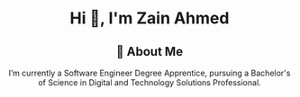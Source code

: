 <h1 align="center">Hi 👋, I'm Zain Ahmed</h1>

<h2 align="center">🚀 About Me</h2>
<p align="center">I’m currently a Software Engineer Degree Apprentice, pursuing a Bachelor's of Science in Digital and Technology Solutions Professional.</p

<!--
**zain-a0/zain-a0** is a ✨ _special_ ✨ repository because its `README.md` (this file) appears on your GitHub profile.

Here are some ideas to get you started:

- 🔭 I’m currently working on ...
- 🌱 I’m currently learning ...
- 👯 I’m looking to collaborate on ...
- 🤔 I’m looking for help with ...
- 💬 Ask me about ...
- 📫 How to reach me: ...
- 😄 Pronouns: ...
- ⚡ Fun fact: ...
-->
